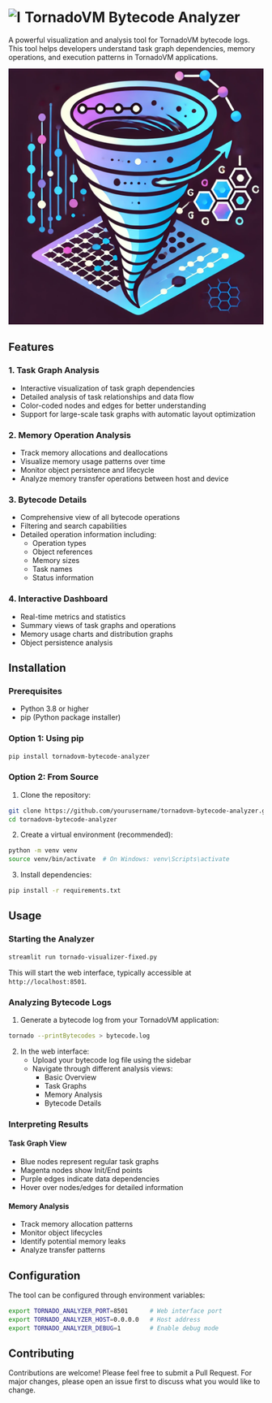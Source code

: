 # <img src="docs/images/preview.png" width="32" height="32" alt="Icon" align="left"> TornadoVM Bytecode Analyzer

A powerful visualization and analysis tool for TornadoVM bytecode logs. This tool helps developers understand task graph dependencies, memory operations, and execution patterns in TornadoVM applications.

![TornadoVM Bytecode Analyzer](docs/images/img.png)
## Features

### 1. Task Graph Analysis
- Interactive visualization of task graph dependencies
- Detailed analysis of task relationships and data flow
- Color-coded nodes and edges for better understanding
- Support for large-scale task graphs with automatic layout optimization

### 2. Memory Operation Analysis
- Track memory allocations and deallocations
- Visualize memory usage patterns over time
- Monitor object persistence and lifecycle
- Analyze memory transfer operations between host and device

### 3. Bytecode Details
- Comprehensive view of all bytecode operations
- Filtering and search capabilities
- Detailed operation information including:
  - Operation types
  - Object references
  - Memory sizes
  - Task names
  - Status information

### 4. Interactive Dashboard
- Real-time metrics and statistics
- Summary views of task graphs and operations
- Memory usage charts and distribution graphs
- Object persistence analysis

## Installation

### Prerequisites
- Python 3.8 or higher
- pip (Python package installer)

### Option 1: Using pip

```bash
pip install tornadovm-bytecode-analyzer
```

### Option 2: From Source

1. Clone the repository:
```bash
git clone https://github.com/yourusername/tornadovm-bytecode-analyzer.git
cd tornadovm-bytecode-analyzer
```

2. Create a virtual environment (recommended):
```bash
python -m venv venv
source venv/bin/activate  # On Windows: venv\Scripts\activate
```

3. Install dependencies:
```bash
pip install -r requirements.txt
```

## Usage

### Starting the Analyzer

```bash
streamlit run tornado-visualizer-fixed.py
```

This will start the web interface, typically accessible at `http://localhost:8501`.

### Analyzing Bytecode Logs

1. Generate a bytecode log from your TornadoVM application:
```bash
tornado --printBytecodes > bytecode.log
```

2. In the web interface:
   - Upload your bytecode log file using the sidebar
   - Navigate through different analysis views:
     - Basic Overview
     - Task Graphs
     - Memory Analysis
     - Bytecode Details

### Interpreting Results

#### Task Graph View
- Blue nodes represent regular task graphs
- Magenta nodes show Init/End points
- Purple edges indicate data dependencies
- Hover over nodes/edges for detailed information

#### Memory Analysis
- Track memory allocation patterns
- Monitor object lifecycles
- Identify potential memory leaks
- Analyze transfer patterns

## Configuration

The tool can be configured through environment variables:

```bash
export TORNADO_ANALYZER_PORT=8501      # Web interface port
export TORNADO_ANALYZER_HOST=0.0.0.0   # Host address
export TORNADO_ANALYZER_DEBUG=1        # Enable debug mode
```

## Contributing

Contributions are welcome! Please feel free to submit a Pull Request. For major changes, please open an issue first to discuss what you would like to change.


``` 